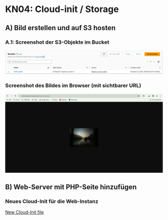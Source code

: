 # KN04: Cloud-init / Storage
## A) Bild erstellen und auf S3 hosten
### A.1: Screenshot der S3-Objekte im Bucket
![Image](https://github.com/aabishtkhh/m346-aabish/blob/main/KN04/Image/KN04-A1-Bucket.png)

### Screenshot des Bildes im Browser (mit sichtbarer URL)
![Image](https://github.com/aabishtkhh/m346-aabish/blob/main/KN04/Image/KN04-A1-BucketImageURL.png)

## B) Web-Server mit PHP-Seite hinzufügen
### Neues Cloud-Init für die Web-Instanz
[New Cloud-Init file](https://github.com/aabishtkhh/m346-aabish/blob/main/KN04/cloud-init-web.yaml)
